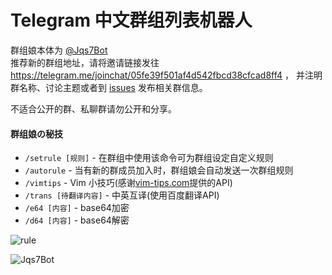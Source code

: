 # Telegram 中文群组列表机器人

群组娘本体为 [@Jqs7Bot](https://telegram.me/Jqs7Bot)<br/>
推荐新的群组地址，请将邀请链接发往
https://telegram.me/joinchat/05fe39f501af4d542fbcd38cfcad8ff4 ，
并注明群名称、讨论主题或者到
[issues](https://github.com/jqs7/telegram-chinese-groups/issues)
发布相关群信息。

不适合公开的群、私聊群请勿公开和分享。

#### 群组娘の秘技

- `/setrule [规则]` - 在群组中使用该命令可为群组设定自定义规则
- `/autorule` - 当有新的群成员加入时，群组娘会自动发送一次群组规则
- `/vimtips` - Vim 小技巧(感谢[vim-tips.com](http://vim-tips.com/about)提供的API)
- `/trans [待翻译内容]` - 中英互译(使用百度翻译API)
- `/e64 [内容]` - base64加密
- `/d64 [内容]` - base64解密

![rule](http://ww4.sinaimg.cn/large/71d9577dgw1etw9fkwwdsj20bc09xgnh.jpg)

![Jqs7Bot](http://ww4.sinaimg.cn/large/71d9577dgw1etu6xt5t3vj20zk0k0q9u.jpg)
